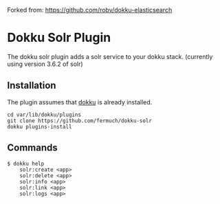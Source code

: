 Forked from: https://github.com/robv/dokku-elasticsearch

# Dokku Solr Plugin

The dokku solr plugin adds a solr service to your
dokku stack. (currently using version 3.6.2 of solr)

## Installation

The plugin assumes that [dokku](https://github.com/progrium/dokku) is
already installed.

```
cd var/lib/dokku/plugins
git clone https://github.com/fermuch/dokku-solr
dokku plugins-install
```

## Commands

```
$ dokku help
    solr:create <app>
    solr:delete <app>
    solr:info <app>
    solr:link <app>
    solr:logs <app>
```
